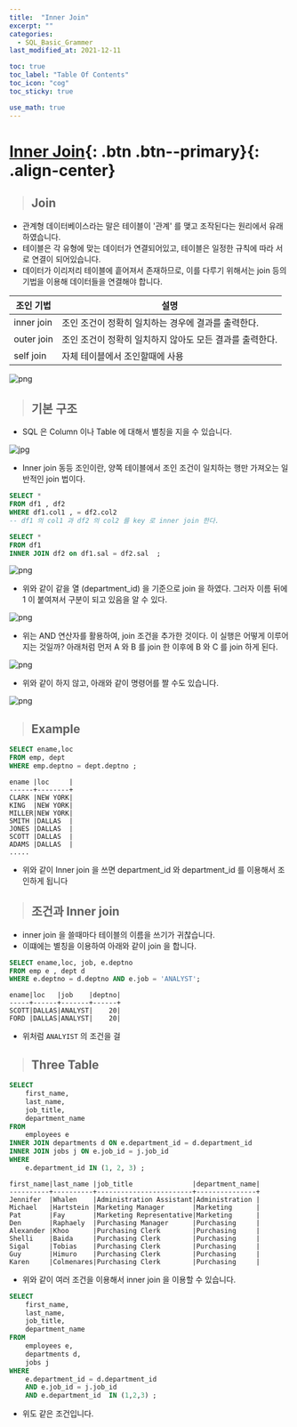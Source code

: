 ```yaml
---
title:  "Inner Join"
excerpt: ""
categories:
  - SQL_Basic_Grammer
last_modified_at: 2021-12-11

toc: true
toc_label: "Table Of Contents"
toc_icon: "cog"
toc_sticky: true

use_math: true
---
```


# [Inner Join](#link){: .btn .btn--primary}{: .align-center}

> ## Join

- 관계형 데이터베이스라는 말은 테이블이 '관계' 를 맺고 조작된다는 원리에서 유래하였습니다. 
- 테이블은 각 유형에 맞는 데이터가 연결되어있고, 테이블은 일정한 규칙에 따라 서로 연결이 되어있습니다. 
- 데이터가 이리저리 테이블에 흩어져서 존재하므로, 이를 다루기 위해서는 join 등의 기법을 이용해 데이터들을 연결해야 합니다.

| 조인 기법  | 설명                                                     |
| ---------- | -------------------------------------------------------- |
| inner join | 조인 조건이 정확히 일치하는 경우에 결과를 출력한다.      |
| outer join | 조인 조건이 정확히 일치하지 않아도 모든 결과를 출력한다. |
| self join  | 자체 테이블에서 조인할때에 사용                          |

![png](/assets/images/SQL_Basic/6_4.png)

> ## 기본 구조

- SQL 은 Column 이나 Table 에 대해서 별칭을 지을 수 있습니다.

![jpg](/assets/images/Program/49_1.jpg)

- Inner join 동등 조인이란, 양쪽 테이블에서 조인 조건이 일치하는 행만 가져오는 일반적인 join 법이다. 

```sql
SELECT *
FROM df1 , df2
WHERE df1.col1 , = df2.col2 
-- df1 의 col1 과 df2 의 col2 를 key 로 inner join 한다.
```

```sql
SELECT *
FROM df1 
INNER JOIN df2 on df1.sal = df2.sal  ; 
```

![png](/assets/images/SQL_Basic/6_1.png)

- 위와 같이 같을 열 (department_id) 을 기준으로 join 을 하였다. 그러자 이름 뒤에 1 이 붙여져서 구분이 되고 있음을 알 수 있다.

![png](/assets/images/SQL_Basic/6_2.png)

- 위는 AND 연산자를 활용하여, join 조건을 추가한 것이다. 이 실행은 어떻게 이루어지는 것일까? 아래처럼 먼저 A 와 B 를 join 한 이후에 B 와 C 를 join 하게 된다.

![png](/assets/images/SQL_Basic/6_3.png)

- 위와 같이 하지 않고, 아래와 같이 명령어를 짤 수도 있습니다. 

![png](/assets/images/SQL/9_1.png)

> ## Example

```sql
SELECT ename,loc 
FROM emp, dept 
WHERE emp.deptno = dept.deptno ;
```

```
ename |loc     |
------+--------+
CLARK |NEW YORK|
KING  |NEW YORK|
MILLER|NEW YORK|
SMITH |DALLAS  |
JONES |DALLAS  |
SCOTT |DALLAS  |
ADAMS |DALLAS  |
.....
```

- 위와 같이 Inner join 을 쓰면 department_id 와 department_id 를 이용해서 조인하게 됩니다

> ## 조건과 Inner join

- inner join 을 쓸때마다 테이블의 이름을 쓰기가 귀찮습니다.
- 이떄에는 별칭을 이용하여 아래와 같이 join 을 합니다.

```sql
SELECT ename,loc, job, e.deptno 
FROM emp e , dept d 
WHERE e.deptno = d.deptno AND e.job = 'ANALYST';
```

```
ename|loc   |job    |deptno|
-----+------+-------+------+
SCOTT|DALLAS|ANALYST|    20|
FORD |DALLAS|ANALYST|    20|
```

- 위처럼 `ANALYIST` 의 조건을 걸 

> ## Three Table

```sql
SELECT
	first_name,
	last_name,
	job_title,
	department_name
FROM
	employees e 
INNER JOIN departments d ON e.department_id = d.department_id
INNER JOIN jobs j ON e.job_id = j.job_id
WHERE
	e.department_id IN (1, 2, 3) ;
```

```
first_name|last_name |job_title               |department_name|
----------+----------+------------------------+---------------+
Jennifer  |Whalen    |Administration Assistant|Administration |
Michael   |Hartstein |Marketing Manager       |Marketing      |
Pat       |Fay       |Marketing Representative|Marketing      |
Den       |Raphaely  |Purchasing Manager      |Purchasing     |
Alexander |Khoo      |Purchasing Clerk        |Purchasing     |
Shelli    |Baida     |Purchasing Clerk        |Purchasing     |
Sigal     |Tobias    |Purchasing Clerk        |Purchasing     |
Guy       |Himuro    |Purchasing Clerk        |Purchasing     |
Karen     |Colmenares|Purchasing Clerk        |Purchasing     |
```

- 위와 같이 여러 조건을 이용해서 inner join 을 이용할 수 있습니다.

```sql
SELECT
	first_name,
	last_name,
	job_title,
	department_name
FROM
	employees e,
	departments d,
	jobs j
WHERE
	e.department_id = d.department_id
	AND e.job_id = j.job_id
	AND e.department_id  IN (1,2,3) ; 
```

- 위도 같은 조건입니다.
